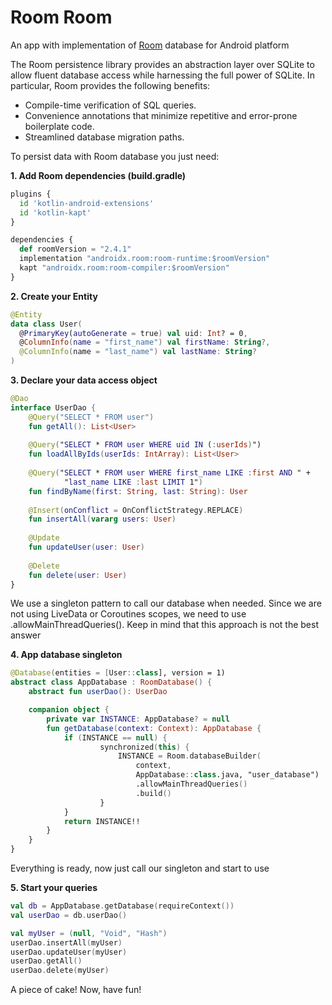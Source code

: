 # Room Room
An app with implementation of [Room](https://developer.android.com/training/data-storage/room) database for Android platform

The Room persistence library provides an abstraction layer over SQLite to allow fluent database access while harnessing the full power of SQLite. In particular, Room provides the following benefits:

-   Compile-time verification of SQL queries.
-   Convenience annotations that minimize repetitive and error-prone boilerplate code.
-   Streamlined database migration paths.

To persist data with Room database you just need:


**1. Add Room dependencies (build.gradle)**
```python
plugins {  
  id 'kotlin-android-extensions'  
  id 'kotlin-kapt'  
}

dependencies {  
  def roomVersion = "2.4.1"  
  implementation "androidx.room:room-runtime:$roomVersion"  
  kapt "androidx.room:room-compiler:$roomVersion"
}
```
**2. Create your Entity**
```kotlin
@Entity   
data class User(  
  @PrimaryKey(autoGenerate = true) val uid: Int? = 0,  
  @ColumnInfo(name = "first_name") val firstName: String?,  
  @ColumnInfo(name = "last_name") val lastName: String?  
)
```
**3. Declare your data access object**
```kotlin
@Dao  
interface UserDao {  
    @Query("SELECT * FROM user")  
    fun getAll(): List<User>  
  
    @Query("SELECT * FROM user WHERE uid IN (:userIds)")  
    fun loadAllByIds(userIds: IntArray): List<User>  
  
    @Query("SELECT * FROM user WHERE first_name LIKE :first AND " +  
            "last_name LIKE :last LIMIT 1")  
    fun findByName(first: String, last: String): User  
  
    @Insert(onConflict = OnConflictStrategy.REPLACE)  
    fun insertAll(vararg users: User)  
  
    @Update
    fun updateUser(user: User)  
  
    @Delete  
	fun delete(user: User)  
}
```

We use a singleton pattern to call our database when needed. Since we are not using LiveData or Coroutines scopes, we need to use .allowMainThreadQueries(). Keep in mind that this approach is not the best answer 

**4. App database singleton**
```kotlin
@Database(entities = [User::class], version = 1)  
abstract class AppDatabase : RoomDatabase() {  
	abstract fun userDao(): UserDao

	companion object {  
        private var INSTANCE: AppDatabase? = null
		fun getDatabase(context: Context): AppDatabase {  
			if (INSTANCE == null) {
					synchronized(this) {  
						INSTANCE = Room.databaseBuilder(  
	                        context,  
							AppDatabase::class.java, "user_database")  
                            .allowMainThreadQueries()  
                            .build()
                    }  
			}  
            return INSTANCE!!  
        }  
    }  
}
```
Everything is ready, now just call our singleton and start to use

**5. Start your queries**
```kotlin
val db = AppDatabase.getDatabase(requireContext())  
val userDao = db.userDao()

val myUser = (null, "Void", "Hash")
userDao.insertAll(myUser)
userDao.updateUser(myUser)
userDao.getAll()
userDao.delete(myUser)
```

A piece of cake! Now, have fun!
